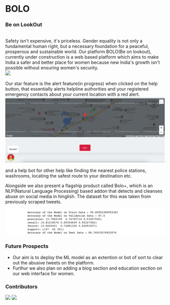 # BOLO
### Be on LookOut
<br>
Safety isn't expensive, it's priceless. Gender equality is not only a fundamental human right, but a necessary foundation for a peaceful, prosperous and sustainable world. Our platform BOLO(Be on lookout), currently under construction is a web based platform which aims to make India a safer and better place for women because new India's growth isn't possible without ensuring women's security.
<br>

<img src="assets/images/main.png">

Our star feature is the alert feature(in progress) when clicked on the help button, that essentially alerts helpline authorities and your registered emergency contacts about your current location with a red alert.
<br>
<img src="assets/images/alert.png">

and a help bot for other help like finding the nearest police stations, washrooms, locating the safest route to your destination etc.

Alongside we also present a flagship product called Bolo+, which is an NLP(Natural Language Processing) based addon that detects and cleanses abuse on social media in hinglish. The dataset for this was taken from previously scraped tweets. 

<img src="assets/images/boloplus.png">

### Future Prospects
- Our aim is to deploy the ML model as an extention or bot of sort to clear out the abusive tweets on the platform.
- Furthur we also plan on adding a blog section and education section on our web interface for women.

### Contributors
[![](https://github.com/akshatsharma2058.png?size=50)](https://github.com/akshatsharma2058)
[![](https://github.com/dotslashsimran.png?size=50)](https://github.com/dotslashsimran)


